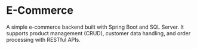 # E-Commerce
A simple e-commerce backend built with Spring Boot and SQL Server. It supports product management (CRUD), customer data handling, and order processing with RESTful APIs.
